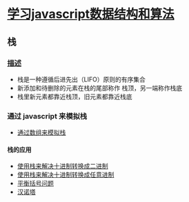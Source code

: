 # [学习javascript数据结构和算法](https://github.com/loiane/javascript-datastructures-algorithms)
## 栈
### [描述](stack/Stack.js)
 - 栈是一种遵循后进先出（LIFO）原则的有序集合
 - 新添加和待删除的元素在栈的尾部称作 栈顶，另一端称作栈底
 - 栈里新元素都靠近栈顶，旧元素都靠近栈底

### 通过 javascript 来模拟栈
 - [通过数组来模拟栈](stack/Stack.js)

#### 栈的应用
 - [使用栈来解决十进制转换成二进制](stack/divideBy2.js)
 - [使用栈来解决十进制转换成任意进制](stack/baseConverter.js)
 - [平衡括号问题](stack/balancedSymbols.js)
 - [汉诺塔](stack/towerOfHanoi.js)
